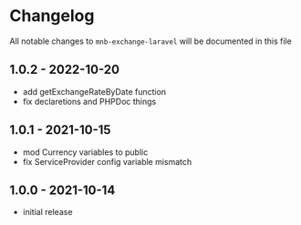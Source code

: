 # Changelog

All notable changes to `mnb-exchange-laravel` will be documented in this file

## 1.0.2 - 2022-10-20

- add getExchangeRateByDate function
- fix declaretions and PHPDoc things 

## 1.0.1 - 2021-10-15

- mod Currency variables to public
- fix ServiceProvider config variable mismatch

## 1.0.0 - 2021-10-14

- initial release
